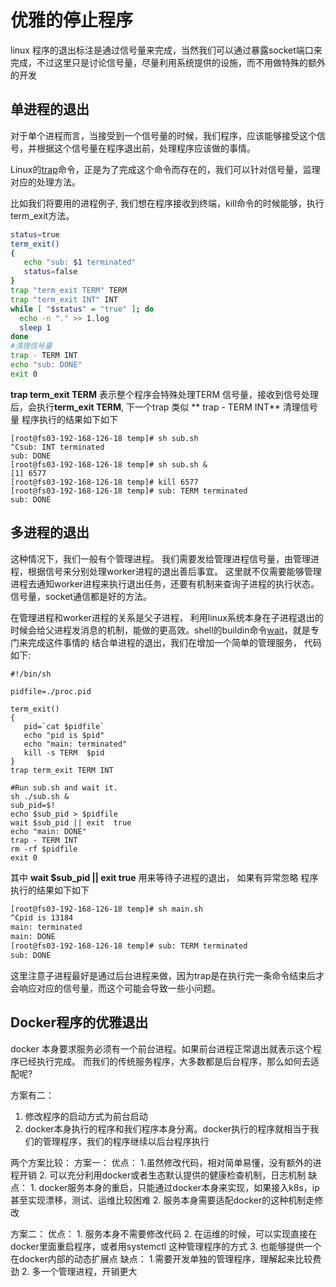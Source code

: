# 优雅的停止程序
linux 程序的退出标注是通过信号量来完成，当然我们可以通过暴露socket端口来完成，不过这里只是讨论信号量，尽量利用系统提供的设施，而不用做特殊的额外的开发

## 单进程的退出  
对于单个进程而言，当接受到一个信号量的时候，我们程序，应该能够接受这个信号，并根据这个信号量在程序退出前，处理程序应该做的事情。

Linux的[trap](http://man7.org/linux/man-pages/man1/trap.1p.html)命令，正是为了完成这个命令而存在的，我们可以针对信号量，监理对应的处理方法。

比如我们将要用的进程例子, 我们想在程序接收到终端，kill命令的时候能够，执行term_exit方法。
```bash
status=true
term_exit()
{
   echo "sub: $1 terminated"
   status=false
}
trap "term_exit TERM" TERM
trap "term_exit INT" INT
while [ "$status" = "true" ]; do
  echo -n "." >> 1.log
  sleep 1
done
#清理信号量
trap - TERM INT
echo "sub: DONE"
exit 0

```
**trap term_exit TERM** 表示整个程序会特殊处理TERM 信号量，接收到信号处理后，会执行**term_exit TERM**, 下一个trap 类似
** trap - TERM INT** 清理信号量
程序执行的结果如下如下
```
[root@fs03-192-168-126-18 temp]# sh sub.sh
^Csub: INT terminated
sub: DONE
[root@fs03-192-168-126-18 temp]# sh sub.sh &
[1] 6577
[root@fs03-192-168-126-18 temp]# kill 6577
[root@fs03-192-168-126-18 temp]# sub: TERM terminated
sub: DONE
```


## 多进程的退出
这种情况下，我们一般有个管理进程。 我们需要发给管理进程信号量，由管理进程，根据信号来分别处理worker进程的退出善后事宜。
这里就不仅需要能够管理进程去通知worker进程来执行退出任务，还要有机制来查询子进程的执行状态。 信号量，socket通信都是好的方法。

在管理进程和worker进程的关系是父子进程， 利用linux系统本身在子进程退出的时候会给父进程发消息的机制，能做的更高效。shell的buildin命令[wait](http://man7.org/linux/man-pages/man1/wait.1p.html)，就是专门来完成这件事情的
结合单进程的退出，我们在增加一个简单的管理服务， 代码如下:
```
#!/bin/sh

pidfile=./proc.pid

term_exit()
{
   pid=`cat $pidfile`
   echo "pid is $pid"
   echo "main: terminated"
   kill -s TERM  $pid
}
trap term_exit TERM INT

#Run sub.sh and wait it.
sh ./sub.sh &
sub_pid=$!
echo $sub_pid > $pidfile
wait $sub_pid || exit  true
echo "main: DONE"
trap - TERM INT
rm -rf $pidfile
exit 0

```

其中
**wait $sub_pid || exit  true** 用来等待子进程的退出， 如果有异常忽略
程序执行的结果如下如下
```bash
[root@fs03-192-168-126-18 temp]# sh main.sh
^Cpid is 13184
main: terminated
main: DONE
[root@fs03-192-168-126-18 temp]# sub: TERM terminated
sub: DONE
```
这里注意子进程最好是通过后台进程来做，因为trap是在执行完一条命令结束后才会响应对应的信号量，而这个可能会导致一些小问题。

## Docker程序的优雅退出
docker 本身要求服务必须有一个前台进程。如果前台进程正常退出就表示这个程序已经执行完成。 而我们的传统服务程序，大多数都是后台程序，那么如何去适配呢?

方案有二：
1. 修改程序的启动方式为前台启动
2. docker本身执行的程序和我们程序本身分离。docker执行的程序就相当于我们的管理程序，我们的程序继续以后台程序执行

两个方案比较：
方案一：
优点： 1.虽然修改代码，相对简单易懂，没有额外的进程开销
      2. 可以充分利用docker或者生态默认提供的健康检查机制，日志机制
缺点： 1. docker服务本身的重启，只能通过docker本身来实现，如果接入k8s，ip甚至实现漂移，测试、运维比较困难
      2. 服务本身需要适配docker的这种机制走修改

方案二：
优点： 1. 服务本身不需要修改代码 
      2. 在运维的时候，可以实现直接在docker里面重启程序，或者用systemctl 这种管理程序的方式
      3. 也能够提供一个在docker内部的动态扩展点
缺点： 1.需要开发单独的管理程序，理解起来比较费劲
      2. 多一个管理进程，开销更大
      
      
  


